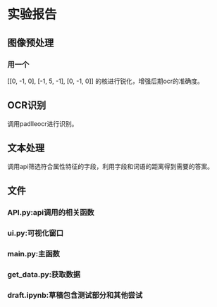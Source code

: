 # 实验报告
## 图像预处理

### 用一个
[[0, -1, 0],
[-1, 5, -1],
[0, -1, 0]]
的核进行锐化，增强后期ocr的准确度。

## OCR识别

调用padlleocr进行识别。

## 文本处理

调用api筛选符合属性特征的字段，利用字段和词语的距离得到需要的答案。

## 文件
### API.py:api调用的相关函数
### ui.py:可视化窗口
### main.py:主函数
### get_data.py:获取数据
### draft.ipynb:草稿包含测试部分和其他尝试